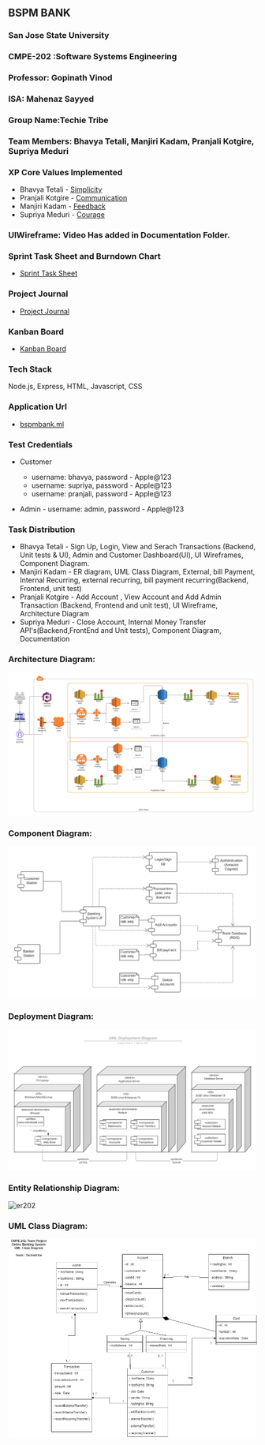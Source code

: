 ## BSPM BANK
### San Jose State University
### CMPE-202 :Software Systems Engineering

### Professor: Gopinath Vinod
### ISA: Mahenaz Sayyed
### Group Name:Techie Tribe
### Team Members: Bhavya Tetali, Manjiri Kadam, Pranjali Kotgire, Supriya Meduri

### XP Core Values Implemented
* Bhavya Tetali - [Simplicity](https://github.com/gopinathsjsu/team-project-techietribe/blob/main/Documentation/XPValues.md)
* Pranjali Kotgire - [Communication](https://github.com/gopinathsjsu/team-project-techietribe/blob/main/Documentation/XPValues.md)
* Manjiri Kadam - [Feedback](https://github.com/gopinathsjsu/team-project-techietribe/blob/main/Documentation/XPValues.md)
* Supriya Meduri - [Courage](https://github.com/gopinathsjsu/team-project-techietribe/blob/main/Documentation/XPValues.md)

### UIWireframe: Video Has added in Documentation Folder.

### Sprint Task Sheet and Burndown Chart
* [Sprint Task Sheet](https://github.com/gopinathsjsu/team-project-techietribe/blob/main/Documentation/Sprint%20Task%20Sheet.xlsx)

### Project Journal  
* [Project Journal](https://github.com/gopinathsjsu/team-project-techietribe/blob/main/Documentation/WeeklyScrumReport.md)

### Kanban Board
* [Kanban Board](https://github.com/gopinathsjsu/team-project-techietribe/projects/1)

### Tech Stack 
Node.js, Express, HTML, Javascript, CSS

### Application Url 
* [bspmbank.ml](http://www.bspmbank.ml:3000/)

### Test Credentials
* Customer 
  * username: bhavya, password - Apple@123
  * username: supriya, password - Apple@123
  * username: pranjali, password - Apple@123
 
* Admin - username: admin, password - Apple@123

### Task Distribution
* Bhavya Tetali -  Sign Up, Login, View and Serach Transactions (Backend, Unit tests & UI), Admin and Customer Dashboard(UI), UI Wireframes, Component Diagram.
* Manjiri Kadam - ER diagram, UML Class Diagram, External, bill Payment, Internal Recurring, external recurring, bill payment recurring(Backend, Frontend, unit test)
* Pranjali Kotgire - Add Account , View Account and Add Admin Transaction (Backend, Frontend and unit test), UI Wireframe, Architecture Diagram 
* Supriya Meduri - Close Account, Internal Money Transfer API's(Backend,FrontEnd and Unit tests), Component Diagram, Documentation

### Architecture Diagram:
![Architecture Diagram](https://github.com/gopinathsjsu/team-project-techietribe/blob/main/Documentation/CMPE-202%20Project%20Architecture%20Diagram.png)

### Component Diagram:
![Component Diagram](https://github.com/gopinathsjsu/team-project-techietribe/blob/main/Documentation/202%20component%20diagram.png)

### Deployment Diagram:
![Deployment Diagram](https://github.com/gopinathsjsu/team-project-techietribe/blob/main/Documentation/Deployment%20Diagram.jpeg)

### Entity Relationship Diagram:
![er202](https://user-images.githubusercontent.com/68761598/118074420-b896f580-b362-11eb-9678-caad6c0ba3a0.jpg)

### UML Class Diagram:
![Class_diagram](https://github.com/gopinathsjsu/team-project-techietribe/blob/main/Documentation/Class_diagram.jpg)
